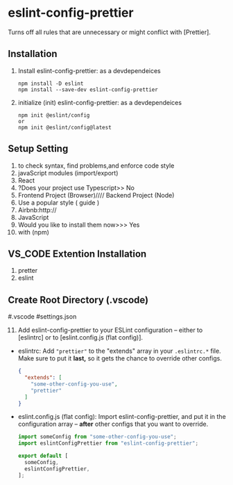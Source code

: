 # eslint-config-prettier

Turns off all rules that are unnecessary or might conflict with [Prettier].
## Installation

1. Install eslint-config-prettier: as a devdependeices

   ```
   npm install -D eslint
   npm install --save-dev eslint-config-prettier
   ```
2. initialize (init) eslint-config-prettier: as a devdependeices

   ```
   npm init @eslint/config
   or
   npm init @eslint/config@latest
   
   ```
   
## Setup Setting
01. to check syntax, find problems,and enforce code style
2. javaScript modules (import/export)
3. React
4. ?Does your project use Typescript>> No
5. Frontend Project (Browser)//// Backend Project (Node)
6. Use a popular style ( guide )
7. Airbnb:http://
8. JavaScript
9. Would you like to install them now>>> Yes
10. with (npm)

## VS_CODE Extention Installation
01. pretter
2. eslint
## Create Root Directory (.vscode)
#.vscode
#settings.json

















11. Add eslint-config-prettier to your ESLint configuration – either to [eslintrc] or to [eslint.config.js (flat config)].

   - eslintrc: Add `"prettier"` to the "extends" array in your `.eslintrc.*` file. Make sure to put it **last,** so it gets the chance to override other configs.

     <!-- prettier-ignore -->
     ```json
     {
       "extends": [
         "some-other-config-you-use",
         "prettier"
       ]
     }
     ```

   - eslint.config.js (flat config): Import eslint-config-prettier, and put it in the configuration array – **after** other configs that you want to override.

     <!-- prettier-ignore -->
     ```js
     import someConfig from "some-other-config-you-use";
     import eslintConfigPrettier from "eslint-config-prettier";

     export default [
       someConfig,
       eslintConfigPrettier,
     ];
     ```
